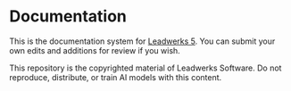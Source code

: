 # Documentation

This is the documentation system for [Leadwerks 5](https://www.leadwerks.com/learn). You can submit your own edits and additions for review if you wish.

This repository is the copyrighted material of Leadwerks Software. Do not reproduce, distribute, or train AI models with this content.
